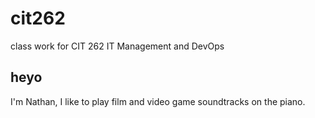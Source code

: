 # cit262
class work for CIT 262 IT Management and DevOps

## heyo
I'm Nathan, I like to play film and video game soundtracks on the piano. 